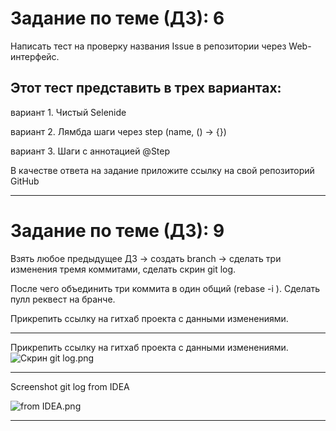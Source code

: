 # Задание по теме (ДЗ): 6

Написать тест на проверку названия Issue в репозитории через Web-интерфейс.

## Этот тест представить в трех вариантах:

вариант 1. Чистый Selenide

вариант 2. Лямбда шаги через step (name, () -> {})

вариант 3. Шаги с аннотацией @Step

В качестве ответа на задание приложите ссылку на свой репозиторий GitHub

---

# Задание по теме (ДЗ): 9

Взять любое предыдущее ДЗ -> создать branch -> сделать три изменения тремя коммитами, сделать скрин git log.

После чего объединить три коммита в один общий (rebase -i ). Сделать пулл реквест на бранче.

Прикрепить ссылку на гитхаб проекта с данными изменениями.

---

Прикрепить ссылку на гитхаб проекта с данными изменениями.    
![Скрин git log.png](https://downloader.disk.yandex.ru/preview/c6d40b6ce94e3e5aa4e08e51a1cd5ebfe4d4d2d6a7d9ca956b153cd97d44cc9a/616ae8b8/pDxo72-zxa9rUEd-hyUgI9o2NQG88iZ97hsPz4AhliYqhOXafz7i9UgW0eVBuAMrz2thO7i-nVm558RPstN43A%3D%3D?uid=0&filename=2021-10-16_13-50-59.png&disposition=inline&hash=&limit=0&content_type=image%2Fpng&owner_uid=0&tknv=v2&size=1920x947 "Git log")

---
Screenshot git log from IDEA

![from IDEA.png](https://downloader.disk.yandex.ru/preview/b0a8b7e028f128d77443ef150ce217b845283a35fcc69f47d8517d0ec88e79ff/616aeb4d/4rPQXtpKeYxfTIi8kacD3y6k_Eb-e6V24vNmeJezr09djxhCt_f2AALhtrYFoMQVFD4XHN-b3KilFPLzt8AlyQ%3D%3D?uid=0&filename=2021-10-16_14-05-15.png&disposition=inline&hash=&limit=0&content_type=image%2Fpng&owner_uid=0&tknv=v2&size=1920x947)

---
 

